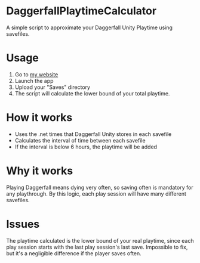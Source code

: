 # DaggerfallPlaytimeCalculator
A simple script to approximate your Daggerfall Unity Playtime using savefiles.
# Usage
1. Go to [my website](http://eloibonneville.com/DaggerfallPlaytimeCalculator/index.html)
2. Launch the app
3. Upload your "Saves" directory
4. The script will calculate the lower bound of your total playtime.
# How it works
- Uses the .net times that Daggerfall Unity stores in each savefile
- Calculates the interval of time between each savefile
- If the interval is below 6 hours, the playtime will be added
# Why it works
Playing Daggerfall means dying very often, so saving often is mandatory for any playthrough.
By this logic, each play session will have many different savefiles.
# Issues
The playtime calculated is the lower bound of your real playtime, since each play session starts with the last play session's last save.
Impossible to fix, but it's a negligible difference if the player saves often.
